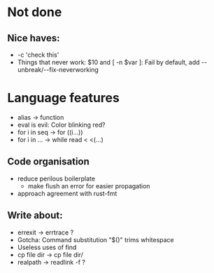 # Not done

## Nice haves:
* -c 'check this'
* Things that never work: $10 and [ -n $var ]:
  Fail by default, add --unbreak/--fix-neverworking

# Language features
* alias → function
* eval is evil: Color blinking red?
* for i in seq → for ((i…))
* for i in … → while read < <(…)

## Code organisation
* reduce perilous boilerplate
  * make flush an error for easier propagation
* approach agreement with rust-fmt

## Write about:
* errexit → errtrace ?
* Gotcha: Command substitution "$()" trims whitespace
* Useless uses of find
* cp file dir → cp file dir/
* realpath → readlink -f ?
